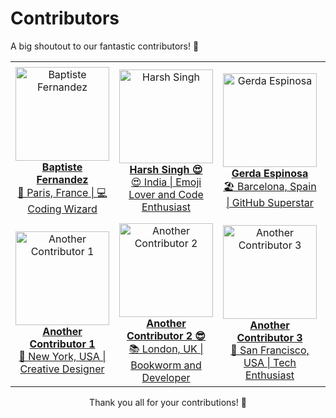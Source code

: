 # Contributors

A big shoutout to our fantastic contributors! 🎉

<!-- Contributor Table -->
<table>
    <tr>
        <td align="center">
            <a href="https://github.com/fernandezbaptiste">
                <img src="https://github.com/fernandezbaptiste.png" width="150" height="150" alt="Baptiste Fernandez">
                <br>
                <strong>Baptiste Fernandez</strong>
                <br>
                🚀 Paris, France | 💻 Coding Wizard
            </a>
        </td>
        <td align="center">
            <a href="https://github.com/harshsinghcs">
                <img src="https://github.com/harshsinghcs.png" width="150" height="150" alt="Harsh Singh">
                <br>
                <strong>Harsh Singh 😍</strong>
                <br>
                😍 India | Emoji Lover and Code Enthusiast
            </a>
        </td>
        <td align="center">
            <a href="https://github.com/gerdaespinosa">
                <img src="https://github.com/gerdaespinosa.png" width="150" height="150" alt="Gerda Espinosa">
                <br>
                <strong>Gerda Espinosa</strong>
                <br>
                🏖️ Barcelona, Spain | GitHub Superstar
            </a>
        </td>
        <td align="center">
            <a href="https://github.com/ChildEater69">
                <img src="https://github.com/ChildEater69.png" width="150" height="150" alt="Avdhesh Kumar Sharma">
                <br>
                <strong>Avdhesh Kumar Sharma 😊</strong>
                <br>
                🌟 Delhi, India | Software Developer and Traveler
            </a>
        </td>
    </tr>
    <tr>
        <td align="center">
            <a href="https://github.com/anothercontributor1">
                <img src="https://github.com/anothercontributor1.png" width="150" height="150" alt="Another Contributor 1">
                <br>
                <strong>Another Contributor 1</strong>
                <br>
                🎨 New York, USA | Creative Designer
            </a>
        </td>
        <td align="center">
            <a href="https://github.com/anothercontributor2">
                <img src="https://github.com/anothercontributor2.png" width="150" height="150" alt="Another Contributor 2">
                <br>
                <strong>Another Contributor 2 😎</strong>
                <br>
                📚 London, UK | Bookworm and Developer
            </a>
        </td>
        <td align="center">
            <a href="https://github.com/anothercontributor3">
                <img src="https://github.com/anothercontributor3.png" width="150" height="150" alt="Another Contributor 3">
                <br>
                <strong>Another Contributor 3</strong>
                <br>
                🎯 San Francisco, USA | Tech Enthusiast
            </a>
        </td>
        <td align="center">
            <a href="https://github.com/anothercontributor4">
                <img src="https://github.com/anothercontributor4.png" width="150" height="150" alt="Another Contributor 4">
                <br>
                <strong>Another Contributor 4 🌟</strong>
                <br>
                🌆 Los Angeles, USA | Code Innovator
            </a>
        </td>
    </tr>
</table>
<!-- End of Contributor Table -->

<!-- Thank You Message -->
<div align="center">
    Thank you all for your contributions! 🙌
</div>
